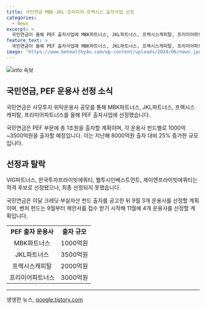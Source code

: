 ```yaml
---
title: 국민연금 MBK·JKL·프리미어·프랙시스 출자사업 선정
categories:
  - News
excerpt: >
  국민연금이 올해 PEF 출자사업에 MBK파트너스, JKL파트너스, 프랙시스캐피탈, 프리미어파트너스를 최종 선정했다. 1조원을 투입, 각 운용사 펀드별로 1000억~3500억원을 예정하며 이는 지난해 대비 25% 증가한 규모이다. VIG파트너스, 한국투자프라이빗에쿼티, 웰투시인베스트먼트, 제이앤프라이빗에쿼티 등 4개 운용사의 공고는 불발됐다. 또한, 9월부터 벤처 펀드 운용사 선정에 돌입할 예정이다. (150자)
feature_text: >
  국민연금이 올해 PEF 출자사업에 MBK파트너스, JKL파트너스, 프랙시스캐피탈, 프리미어파트너스를 최종 선정했다. 1조원을 투입, 각 운용사 펀드별로 1000억~3500억원을 예정하며 이는 지난해 대비 25% 증가한 규모이다. VIG파트너스, 한국투자프라이빗에쿼티, 웰투시인베스트먼트, 제이앤프라이빗에쿼티 등 4개 운용사의 공고는 불발됐다. 또한, 9월부터 벤처 펀드 운용사 선정에 돌입할 예정이다. (150자)
image: 'https://www.behealthy4u.com/wp-content/uploads/2024/06/news.jpg'
---
```


<p><img src="https://www.behealthy4u.com/wp-content/uploads/2024/06/news.jpg" alt="info 속보" /></p>

<h2 data-ke-size="size26">국민연금, PEF 운용사 선정 소식</h2>

<p>국민연금은 사모투자 위탁운용사 공모를 통해 MBK파트너스, JKL파트너스, 프랙시스캐피탈, 프리미어파트너스를 올해 PEF 출자사업에 선정했습니다.</p>

<p data-ke-size="size16">국민연금은 PEF 부문에 총 1조원을 출자할 계획이며, 각 운용사 펀드별로 1000억~3500억원을 출자할 예정입니다. 이는 지난해 8000억원 출자 대비 25% 증가한 규모입니다.</p>

<h2 data-ke-size="size26">선정과 탈락</h2>

<p>VIG파트너스, 한국투자프라이빗에쿼티, 웰투시인베스트먼트, 제이앤프라이빗에쿼티는 적격 후보로 선정됐으나, 최종 선정되지 못했습니다.</p>

<p data-ke-size="size16">국민연금은 이달 크레딧·부실자산 펀드 출자를 공고한 뒤 9월 3개 운용사를 선정할 계획이며, 벤처 펀드는 9월부터 제안서를 접수 받기 시작해 11월에 4개 운용사를 선정할 계획입니다.</p>

<table>
    <tr>
        <td style="text-align: center; height: 17px;"><b>PEF 출자 운용사</b></td>
        <td style="text-align: center; height: 17px;"><b>출자 규모</b></td>
    </tr>
    <tr>
        <td style="text-align: center; height: 17px;">MBK파트너스</td>
        <td style="text-align: center; height: 17px;">1000억원</td>
    </tr>
    <tr>
        <td style="text-align: center; height: 17px;">JKL파트너스</td>
        <td style="text-align: center; height: 17px;">3500억원</td>
    </tr>
    <tr>
        <td style="text-align: center; height: 17px;">프랙시스캐피탈</td>
        <td style="text-align: center; height: 17px;">2000억원</td>
    </tr>
    <tr>
        <td style="text-align: center; height: 17px;">프리미어파트너스</td>
        <td style="text-align: center; height: 17px;">3000억원</td>
    </tr>
</table>

<p><hr></p>
생생한 뉴스, <a href="https://qoogle.tistory.com" rel="dofollow">qoogle.tistory.com</a>


